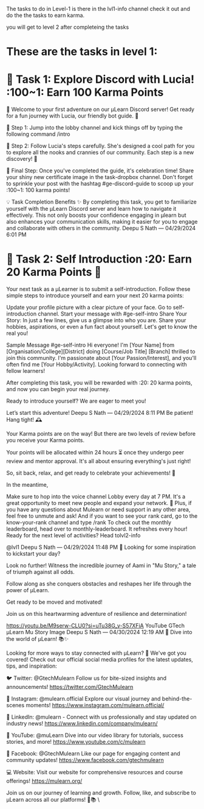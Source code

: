 The tasks to do in Level-1 is there in the lvl1-info channel check it out and do the the tasks to earn karma. 

you will get to level 2 after completeing the tasks

# These are the tasks in level 1: 

# 🔖 Task 1: Explore Discord with Lucia! :100~1: Earn 100 Karma Points 

👾 Welcome to your first adventure on our μLearn Discord server! Get ready for a fun journey with Lucia, our friendly bot guide. 🤖

📌 Step 1: Jump into the ⁠lobby channel and kick things off by typing the following command
/intro 

📌  Step 2: Follow Lucia's steps carefully. She's designed a cool path for you to explore all the nooks and crannies of our community. Each step is a new discovery! 🧭

📌  Final Step: Once you've completed the guide, it's celebration time! Share your shiny new certificate image in the ⁠task-dropbox channel. Don't forget to sprinkle your post with the hashtag #ge-discord-guide to scoop up your  :100~1: 100 karma points!

💡 Task Completion Benefits ✨
By completing this task, you get to familiarize yourself with the μLearn Discord server and learn how to navigate it effectively. This not only boosts your confidence engaging in μlearn but also enhances your communication skills, making it easier for you to engage and collaborate with others in the community. 
Deepu S Nath — 04/29/2024 6:01 PM
 # 🔖 Task 2: Self Introduction :20:  Earn 20 Karma Points 🌟

Your next task as a µLearner is to submit a self-introduction. Follow these simple steps to introduce yourself and earn your next 20 karma points:

Update your profile picture with a clear picture of your face.
Go to ⁠self-introduction channel.
Start your message with 
#ge-self-intro
Share Your Story: In just a few lines, give us a glimpse into who you are. Share your hobbies, aspirations, or even a fun fact about yourself. Let's get to know the real you!

Sample Message
#ge-self-intro 
Hi everyone! I'm [Your Name] from [Organisation/College][District] doing  [Course/Job Title] [Branch] thrilled to join this community. I'm passionate about [Your Passion/Interest], and you'll often find me [Your Hobby/Activity]. Looking forward to connecting with fellow learners!

After completing this task, you will be rewarded with :20: 20 karma points, and now you can begin your real journey.

Ready to introduce yourself? We are eager to meet you! 

Let’s start this adventure! 
Deepu S Nath — 04/29/2024 8:11 PM
Be patient! Hang tight! 🕰️ 

Your Karma points are on the way!  But there are two levels of review before you receive your Karma points. 

 Your points will be allocated within 24 hours ⏳ once they undergo peer review and mentor approval.  It's all about ensuring everything's just right!

So, sit back, relax, and get ready to celebrate your achievements! 🎉

In the meantime, 

Make sure to hop into the voice channel ⁠Lobby every day at 7 PM. It's a great opportunity to meet new people and expand your network. 🛜
Plus, if you have any questions about Mulearn or need support in any other area, feel free to unmute and ask!
And if you want to see your rank card, go to the ⁠know-your-rank channel and type 
/rank
To check out the monthly leaderboard, head over to ⁠monthly-leaderboard. It refreshes every hour!
Ready for the next level of activities? Head to⁠lvl2-info

@lvl1 
Deepu S Nath — 04/29/2024 11:48 PM
🎉  Looking for some inspiration to kickstart your day? 

Look no further! Witness the incredible journey of Aami in "Mu Story," a tale of triumph against all odds. 

Follow along as she conquers obstacles and reshapes her life through the power of µLearn. 

Get ready to be moved and motivated! 

Join us on this heartwarming adventure of resilience and determination!

https://youtu.be/M9serw-CLU0?si=uTu38G_y-S57XFiA
YouTube
GTech µLearn
Mu Story
Image
Deepu S Nath — 04/30/2024 12:19 AM
🚀 Dive into the world of µLearn! 📚✨

Looking for more ways to stay connected with µLearn? 🌟 We've got you covered! Check out our official social media profiles for the latest updates, tips, and inspiration:

🐦 Twitter:  @GtechMulearn
Follow us for bite-sized insights and announcements!  https://twitter.com/GtechMulearn 

📸 Instagram: @mulearn.official 
Explore our visual journey and behind-the-scenes moments! https://www.instagram.com/mulearn.official/

💼 LinkedIn: @mulearn -
Connect with us professionally and stay updated on industry news!  https://www.linkedin.com/company/mulearn/

🎥 YouTube: @muLearn
Dive into our video library for tutorials, success stories, and more! https://www.youtube.com/c/mulearn

📘 Facebook: @GtechMulearn 
Like our page for engaging content and community updates! https://www.facebook.com/gtechmulearn

💻 Website:
Visit our website for comprehensive resources and course offerings!  https://mulearn.org/

Join us on our journey of learning and growth. Follow, like, and subscribe to µLearn across all our platforms! 🚀📚
\